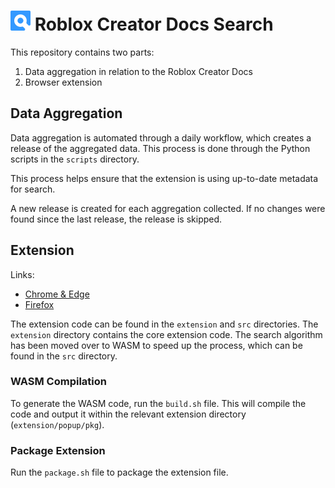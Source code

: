 # ![img](extension/icons/32.png) Roblox Creator Docs Search

This repository contains two parts:

1. Data aggregation in relation to the Roblox Creator Docs
2. Browser extension

## Data Aggregation

Data aggregation is automated through a daily workflow, which creates a release of the aggregated data. This process is done through the Python scripts in the `scripts` directory.

This process helps ensure that the extension is using up-to-date metadata for search.

A new release is created for each aggregation collected. If no changes were found since the last release, the release is skipped.

## Extension

Links:
- [Chrome & Edge](https://chromewebstore.google.com/detail/roblox-docs-search/mejgpalbcgoooijaoomkcmcjeihhlehf)
- [Firefox](https://addons.mozilla.org/en-US/firefox/addon/roblox-docs-search/)

The extension code can be found in the `extension` and `src` directories. The `extension` directory contains the core extension code. The search algorithm has been moved over to WASM to speed up the process, which can be found in the `src` directory.

### WASM Compilation

To generate the WASM code, run the `build.sh` file. This will compile the code and output it within the relevant extension directory (`extension/popup/pkg`).

### Package Extension

Run the `package.sh` file to package the extension file.
